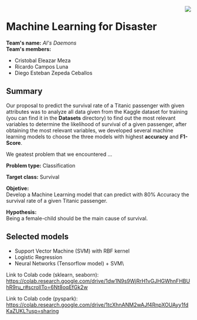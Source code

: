 <img align="right" src="https://visitor-badge.laobi.icu/badge?page_id=AntonioLaurance.Titanic_Survival_Predictor" />

# <font align='center'>Machine Learning for Disaster</font>
**Team's name:** *AI's Daemons*\
**Team's members:** 
- Cristobal Eleazar Meza
- Ricardo Campos Luna
- Diego Esteban Zepeda Ceballos

## Summary
Our proposal to predict the survival rate of a Titanic passenger with given attributes was to analyze all data given from the Kaggle dataset for training 
(you can find it in the **Datasets** directory) to find out the most relevant variables to determine the likelihood of survival of a given passenger, 
after obtaining the most relevant variables, we developed several machine learning models to choose the three models with highest **accuracy** 
and **F1-Score**. 

We geatest problem that we encountered ...


**Problem type:** Classification

**Target class:** Survival

**Objetive:** \
Develop a Machine Learning model that can predict with 80% Accuracy the survival rate of a given Titanic passenger.

**Hypothesis:** \
Being a female-child should be the main cause of survival.

## Selected models
- Support Vector Machine (SVM) with RBF kernel
- Logistic Regression
- Neural Networks (Tensorflow model) + SVM\
  
Link to Colab code (sklearn, seaborn): https://colab.research.google.com/drive/1dw1N9s9WjRrH1vGJHGWhnFHBUhR9ru_r#scrollTo=6Nt8oqEfGk2w

Link to Colab code (pyspark): \
https://colab.research.google.com/drive/1tcXhnANM2wAJf4RnpXOUAyy1fdKaZUKL?usp=sharing
